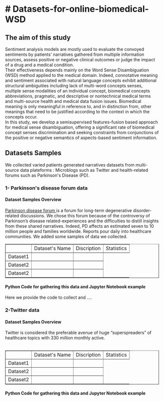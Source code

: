 
<h1># Datasets-for-online-biomedical-WSD </h1>

<h2> The aim of this study </h2>
<p> Sentiment analysis models are mostly used to evaluate the convoyed sentiments by patients’ narratives gathered from multiple information sources, assess positive or negative clinical outcomes or judge the impact of a drug and a medical condition.<br/> 
  Their effectiveness depends mainly on the Word Sense Disambiguation (WSD) method applied to the medical domain. Indeed, connotative meaning and sentiment associated with natural language concepts exhibit additional structural ambiguities including lack of multi-word concepts senses, multiple sense modalities of an individual concept, biomedical concepts abbreviations, pragmatic, and descriptive or nontechnical medical terms and multi-source health and medical data fusion issues. Biomedical meaning is only meaningful in reference to, and in distinction from, other meanings that need to be justified according to the context in which the concepts occur. <br/>
In this study, we develop a semisupervised features-fusion based approach for medical sense disambiguation, offering a significant rate of biomedical concept senses discrimination and seeking constraints from conjunctions of the positive or negative semantics of aspects-based sentiment information.

</p>
<h2> Datasets Samples </h2>
We collected varied patients generated narratives datasets from multi-source data plateforms : Microblogs such as Twitter and health-related forums such as Parkinson's Disease (PD). 
<h3> 1- Parkinson's disease forum data </h3>
<h4> Dataset Samples Overview</h4>
<p> 
<a href ='https://parkinsonsnewstoday.com/forums/forums/topic/the-long-awaited-mannitol-interview/' target="_blank"> Parkinson disease forum </a> 
is a forum for long-term degenerative disorder-related discussions. We chose this forum because of the controversy of Parkinson’s disease related-experiences and the difficulties to distill insights from these shared narratives. Indeed, PD affects an estimated seven to 10 million people and families 
worldwide. Reports pour daily into healthcare communities. We added some samples of data we collected.  </br>
<table border = "1">
  
   <th> 
     <td> Dataset's Name</td>
     <td> Discription</td>
     <td> Statistics </td>
   </th>
   
   <tr> 
     <td> Dataset1 </td>
     <td> </td>
     <td> </td>
   </tr>
  
  <tr> 
     <td> Dataset2</td>
     <td> </td>
     <td> </td>
   </tr>
   
   <tr> 
     <td> Dataset2</td>
     <td> </td>
     <td> </td>
   </tr>
   </table>
   </p>
<h4> Python Code for gathering this data and Jupyter Notebook example</h4> Here we provide the code to collect and ....
<h3> 2-Twitter data </h3>
<h4> Dataset Samples Overview</h4>
Twitter is considered the preferable avenue of huge “superspreaders” of healthcare topics with 330 million monthly active.</br>
 </br>
<table border = "1">
  
   <th> 
     <td> Dataset's Name</td>
     <td> Discription</td>
     <td> Statistics </td>
   </th>
   
   <tr> 
     <td> Dataset1 </td>
     <td> </td>
     <td> </td>
   </tr>
  
  <tr> 
     <td> Dataset2</td>
     <td> </td>
     <td> </td>
   </tr>
   
   <tr> 
     <td> Dataset2</td>
     <td> </td>
     <td> </td>
   </tr>
   </table>

<h4>Python Code for gathering this data and Jupyter Notebook example</h4>
